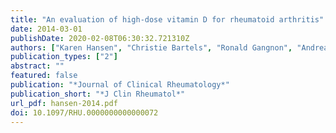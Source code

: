 ```yaml
---
title: "An evaluation of high-dose vitamin D for rheumatoid arthritis"
date: 2014-03-01
publishDate: 2020-02-08T06:30:32.721310Z
authors: ["Karen Hansen", "Christie Bartels", "Ronald Gangnon", "Andrea Jones", "Jyothi Gogineni"]
publication_types: ["2"]
abstract: ""
featured: false
publication: "*Journal of Clinical Rheumatology*"
publication_short: "*J Clin Rheumatol*"
url_pdf: hansen-2014.pdf
doi: 10.1097/RHU.0000000000000072
---
```


